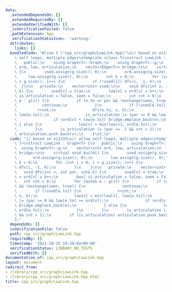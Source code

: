 ```yaml
---
data:
  _extendedDependsOn: []
  _extendedRequiredBy: []
  _extendedVerifiedWith: []
  _isVerificationFailed: false
  _pathExtension: hpp
  _verificationStatusIcon: ':warning:'
  attributes:
    links: []
  bundledCode: "#line 1 \"cpp_src/graph/LowLink.hpp\"\n// based on ei1333\n// allow\
    \ self loops, multiple edges\ntemplate <class T>\nstruct LowLink : Graph<T> {\n\
    \   public:\n    using Graph<T>::Graph;\n    using Graph<T>::g;\n    vector<int>\
    \ ord, low, articulation;\n    vector<Edge<T>> bridge;\n\n    virtual void build()\
    \ {\n        used.assign(g.size(), 0);\n        ord.assign(g.size(), 0);\n   \
    \     low.assign(g.size(), 0);\n        int k = 0;\n        for (int i = 0; i\
    \ < g.size(); i++) {\n            if (!used[i]) dfs(i, -1, k);\n        }\n  \
    \  }\n\n   private:\n    vector<int> used;\n\n    void dfs(int v, int par, int&\
    \ k) {\n        used[v] = true;\n        low[v] = ord[v] = k++;\n        bool\
    \ is_articulation = false, seen = false;\n        int cnt = 0;\n        for (auto&\
    \ e : g[v]) {\n            if (e.to == par && !exchange(seen, true)) {\n     \
    \           continue;\n            }\n            if (!used[e.to]) {\n       \
    \         ++cnt;\n                dfs(e.to, v, k);\n                low[v] = min(low[v],\
    \ low[e.to]);\n                is_articulation |= (par >= 0 && low[e.to] >= ord[v]);\n\
    \                if (ord[v] < low[e.to]) bridge.emplace_back(e);\n           \
    \ } else {\n                low[v] = min(low[v], ord[e.to]);\n            }\n\
    \        }\n        is_articulation |= (par == -1 && cnt > 1);\n        if (is_articulation)\
    \ articulation.push_back(v);\n    }\n};\n"
  code: "// based on ei1333\n// allow self loops, multiple edges\ntemplate <class\
    \ T>\nstruct LowLink : Graph<T> {\n   public:\n    using Graph<T>::Graph;\n  \
    \  using Graph<T>::g;\n    vector<int> ord, low, articulation;\n    vector<Edge<T>>\
    \ bridge;\n\n    virtual void build() {\n        used.assign(g.size(), 0);\n \
    \       ord.assign(g.size(), 0);\n        low.assign(g.size(), 0);\n        int\
    \ k = 0;\n        for (int i = 0; i < g.size(); i++) {\n            if (!used[i])\
    \ dfs(i, -1, k);\n        }\n    }\n\n   private:\n    vector<int> used;\n\n \
    \   void dfs(int v, int par, int& k) {\n        used[v] = true;\n        low[v]\
    \ = ord[v] = k++;\n        bool is_articulation = false, seen = false;\n     \
    \   int cnt = 0;\n        for (auto& e : g[v]) {\n            if (e.to == par\
    \ && !exchange(seen, true)) {\n                continue;\n            }\n    \
    \        if (!used[e.to]) {\n                ++cnt;\n                dfs(e.to,\
    \ v, k);\n                low[v] = min(low[v], low[e.to]);\n                is_articulation\
    \ |= (par >= 0 && low[e.to] >= ord[v]);\n                if (ord[v] < low[e.to])\
    \ bridge.emplace_back(e);\n            } else {\n                low[v] = min(low[v],\
    \ ord[e.to]);\n            }\n        }\n        is_articulation |= (par == -1\
    \ && cnt > 1);\n        if (is_articulation) articulation.push_back(v);\n    }\n\
    };"
  dependsOn: []
  isVerificationFile: false
  path: cpp_src/graph/LowLink.hpp
  requiredBy: []
  timestamp: '2021-10-25 19:28:02+09:00'
  verificationStatus: LIBRARY_NO_TESTS
  verifiedWith: []
documentation_of: cpp_src/graph/LowLink.hpp
layout: document
redirect_from:
- /library/cpp_src/graph/LowLink.hpp
- /library/cpp_src/graph/LowLink.hpp.html
title: cpp_src/graph/LowLink.hpp
---
```

